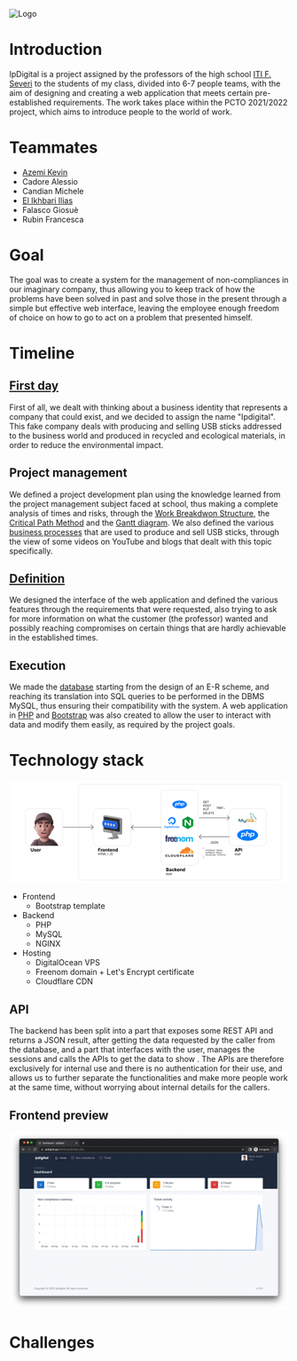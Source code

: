 ![Logo](/../design/logo/full_nobg_white.png?raw=true)

# Introduction
IpDigital is a project assigned by the professors of the high school [ITI F. Severi](https://www.itiseveripadova.edu.it/) to the students of my class, divided into 6-7 people teams, with the aim of designing and creating a web application that meets certain pre-established requirements.
The work takes place within the PCTO 2021/2022 project, which aims to introduce people to the world of work.

# Teammates
- [Azemi Kevin](https://github.com/Klay4)
- Cadore Alessio
- Candian Michele
- [El Ikhbari Ilias](https://github.com/BlackJekko)
- Falasco Giosuè
- Rubin Francesca

# Goal
The goal was to create a system for the management of non-compliances in our imaginary company, thus allowing you to keep track of how the problems have been solved in past and solve those in the present through a simple but effective web interface, leaving the employee enough freedom of choice on how to go to act on a problem that presented himself.

# Timeline
## [First day](https://github.com/PCTO-2122/dashboard-design)
First of all, we dealt with thinking about a business identity that represents a company that could exist, and we decided to assign the name "Ipdigital".
This fake company deals with producing and selling USB sticks addressed to the business world and produced in recycled and ecological materials, in order to reduce the environmental impact.

## Project management
We defined a project development plan using the knowledge learned from the project management subject faced at school, thus making a complete analysis of times and risks, through the [Work Breakdwon Structure](https://github.com/PCTO-2122/dashboard-docs/blob/main/management/WBS/Diagram.png), the [Critical Path Method](https://github.com/PCTO-2122/dashboard-docs/blob/main/management/CPM/Diagram.png) and the [Gantt diagram](https://github.com/PCTO-2122/dashboard-docs/blob/main/management/GANTT/Diagram.png).
We also defined the various [business processes](https://github.com/PCTO-2122/dashboard-docs/blob/main/management/project_management.pdf) that are used to produce and sell USB sticks, through the view of some videos on YouTube and blogs that dealt with this topic specifically.

## [Definition](https://github.com/PCTO-2122/dashboard-docs/blob/main/architecture/architectural_document.pdf)
We designed the interface of the web application and defined the various features through the requirements that were requested, also trying to ask for more information on what the customer (the professor) wanted and possibly reaching compromises on certain things that are hardly achievable in the established times.

## Execution
We made the [database](https://github.com/PCTO-2122/dashboard-docs/tree/main/database) starting from the design of an E-R scheme, and reaching its translation into SQL queries to be performed in the DBMS MySQL, thus ensuring their compatibility with the system.
A web application in [PHP](https://github.com/PCTO-2122/dashboard-api) and [Bootstrap](https://github.com/PCTO-2122/dashboard) was also created to allow the user to interact with data and modify them easily, as required by the project goals.

# Technology stack
![Architecture](/images/architecture.png?raw=true)
- Frontend
  - Bootstrap template
- Backend
  - PHP
  - MySQL
  - NGINX
- Hosting
  - DigitalOcean VPS
  - Freenom domain + Let's Encrypt certificate
  - Cloudflare CDN

## API
The backend has been split into a part that exposes some REST API and returns a JSON result, after getting the data requested by the caller from the database, and a part that interfaces with the user, manages the sessions and calls the APIs to get the data to show .
The APIs are therefore exclusively for internal use and there is no authentication for their use, and allows us to further separate the functionalities and make more people work at the same time, without worrying about internal details for the callers.

## Frontend preview
![Dashboard](/images/dashboard.png?raw=true)

# Challenges
